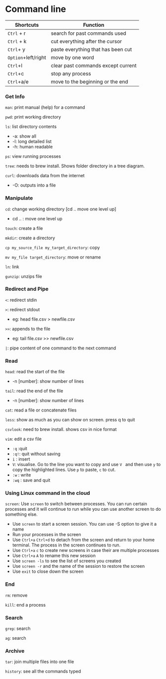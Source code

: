 # Command line
Shortcuts |Function
---     |---
`Ctrl` + r     |search for past commands used
`Ctrl` + k  |cut everything after the cursor
`Ctrl`+ y|paste everything that has been cut
`Option`+left/right| move by one word
`Ctrl`+l|clear past commands except current
`Ctrl`+c|stop any process
`Ctrl`+a/e|move to the beginning or the end




### Get Info
`man`: print manual (help) for a command

`pwd`: print working directory

`ls`: list directory contents
- -a: show all
- -l: long detailed list
- -h: human readable

`ps`: view running processes

`tree`: needs to brew install. Shows folder directory in a tree diagram.

`curl`: downloads data from the internet
- -O: outputs into a file

### Manipulate
`cd`: change working directory [cd .. move one level up]
- cd .. : move one level up

`touch`: create a file

`mkdir`: create a directory

`cp my_source_file my_target_directory`: copy

`mv my_file target_directory`: move or rename

`ln`: link

`gunzip`: unzips file

### Redirect and Pipe
`<`: redirect stdin

`>`: redirect stdout
- eg: head file.csv > newfile.csv

`>>`: appends to the file
- eg: tail file.csv >> newfile.csv

`|`: pipe content of one command to the next command

### Read
`head`: read the start of the file
- -n [number]: show number of lines

`tail`: read the end of the file
- -n [number]: show number of lines

`cat`: read a file or concatenate files

`less`: show as much as you can show on screen. press q to quit

`csvlook`: need to brew install. shows csv in nice format

`vim`: edit a csv file
- `:q` :quit
- `:q!`: quit without saving
- `i` : insert
- `V`: visualise. Go to the line you want to copy and use `V ` and then use `y` to copy the highlighted lines. Use `p` to paste, `c` to cut.
- `:w` : write
- `:wq` : save and quit

### Using Linux command in the cloud
`screen`: Use `screen` to switch between processes. You can run certain processes and it will continue to run while you can use another screen to do something else.
- Use `screen` to start a screen session. You can use -S option to give it a name
- Run your processes in the screen
- Use `Ctrl+a` `Ctrl+d` to detach from the screen and return to your home terminal. The process in the screen continues to run.
- Use `Ctrl+a` `c` to create new screens in case their are multiple processes
- Use `Ctrl+a` `A` to rename this new session
- Use `screen -ls` to see the list of screens you created
- Use `screen -r` and the name of the session to restore the screen
- Use `exit` to close down the screen


### End

`rm`: remove

`kill`: end a process

### Search
`grep`: search

`ag`: search

### Archive
`tar`: join multiple files into one file

`history`: see all the commands typed
